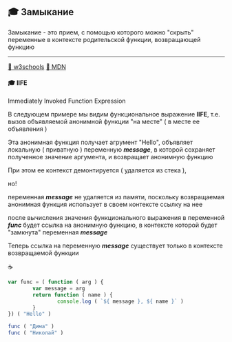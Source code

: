 ## :mortar_board: Замыкание

Замыкание - это прием, с помощью которого можно "скрыть" переменные в контексте родительской функции, возвращающей функцию

***
[:link: w3schools](https://www.w3schools.com/js/js_function_closures.asp) 
[:link: MDN](https://developer.mozilla.org/uk/docs/Glossary/IIFE)

#### :mortar_board: IIFE

Immediately Invoked Function Expression

В следующем примере мы видим функциональное выражение **IIFE**, т.е. вызов объявляемой анонимной функции "на месте"
( в месте ее объявления )

Эта анонимная функция получает агрумент "Hello", объявляет локальную ( приватную ) переменную **_message_**, в которой сохраняет полученное значение аргумента, и возвращает анонимную функцию 

При этом ее контекст демонтируется ( удаляется из стека ), 

но!

переменная  **_message_**  не удаляется из памяти, поскольку возвращаемая анонимная функция использует в своем контексте ссылку на нее

после вычисления значения функционального выражения в переменной **_func_** будет ссылка на анонимную функцию,
в контексте которой будет "замкнута" переменная **_message_**

Теперь ссылка на переменную **_message_** существует только в контексте возвращаемой функции

:coffee:
```javascript
var func = ( function ( arg ) {
        var message = arg
        return function ( name ) {
                console.log ( `${ message }, ${ name }` )
        }
}) ( "Hello" )

func ( "Дима" )
func ( "Николай" )
```